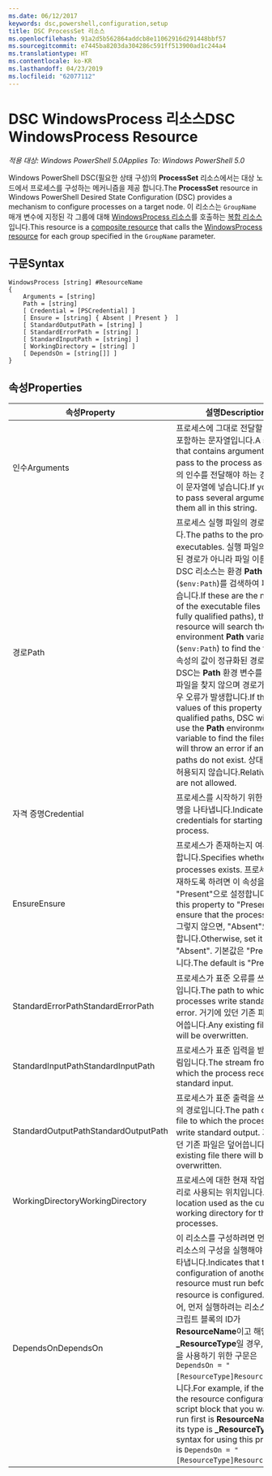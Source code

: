 ```yaml
---
ms.date: 06/12/2017
keywords: dsc,powershell,configuration,setup
title: DSC ProcessSet 리소스
ms.openlocfilehash: 91a2d5b562864addcb8e11062916d291448bbf57
ms.sourcegitcommit: e7445ba8203da304286c591ff513900ad1c244a4
ms.translationtype: HT
ms.contentlocale: ko-KR
ms.lasthandoff: 04/23/2019
ms.locfileid: "62077112"
---
```

# <a name="dsc-windowsprocess-resource"></a><span data-ttu-id="2f03a-103">DSC WindowsProcess 리소스</span><span class="sxs-lookup"><span data-stu-id="2f03a-103">DSC WindowsProcess Resource</span></span>

<span data-ttu-id="2f03a-104">_적용 대상: Windows PowerShell 5.0_</span><span class="sxs-lookup"><span data-stu-id="2f03a-104">_Applies To: Windows PowerShell 5.0_</span></span>

<span data-ttu-id="2f03a-105">Windows PowerShell DSC(필요한 상태 구성)의 **ProcessSet** 리소스에서는 대상 노드에서 프로세스를 구성하는 메커니즘을 제공 합니다.</span><span class="sxs-lookup"><span data-stu-id="2f03a-105">The **ProcessSet** resource in Windows PowerShell Desired State Configuration (DSC) provides a mechanism to configure processes on a target node.</span></span> <span data-ttu-id="2f03a-106">이 리소스는 `GroupName` 매개 변수에 지정된 각 그룹에 대해 [WindowsProcess 리소스](windowsProcessResource.md)를 호출하는 [복합 리소스](../../../resources/authoringResourceComposite.md)입니다.</span><span class="sxs-lookup"><span data-stu-id="2f03a-106">This resource is a [composite resource](../../../resources/authoringResourceComposite.md) that calls the [WindowsProcess resource](windowsProcessResource.md) for each group specified in the `GroupName` parameter.</span></span>

## <a name="syntax"></a><span data-ttu-id="2f03a-107">구문</span><span class="sxs-lookup"><span data-stu-id="2f03a-107">Syntax</span></span>

```
WindowsProcess [string] #ResourceName
{
    Arguments = [string]
    Path = [string]
    [ Credential = [PSCredential] ]
    [ Ensure = [string] { Absent | Present }  ]
    [ StandardOutputPath = [string] ]
    [ StandardErrorPath = [string] ]
    [ StandardInputPath = [string] ]
    [ WorkingDirectory = [string] ]
    [ DependsOn = [string[]] ]
}
```

## <a name="properties"></a><span data-ttu-id="2f03a-108">속성</span><span class="sxs-lookup"><span data-stu-id="2f03a-108">Properties</span></span>

| <span data-ttu-id="2f03a-109">속성</span><span class="sxs-lookup"><span data-stu-id="2f03a-109">Property</span></span> | <span data-ttu-id="2f03a-110">설명</span><span class="sxs-lookup"><span data-stu-id="2f03a-110">Description</span></span> |
| --- | --- |
| <span data-ttu-id="2f03a-111">인수</span><span class="sxs-lookup"><span data-stu-id="2f03a-111">Arguments</span></span>| <span data-ttu-id="2f03a-112">프로세스에 그대로 전달할 인수를 포함하는 문자열입니다.</span><span class="sxs-lookup"><span data-stu-id="2f03a-112">A string that contains arguments to pass to the process as-is.</span></span> <span data-ttu-id="2f03a-113">몇 개의 인수를 전달해야 하는 경우 모두 이 문자열에 넣습니다.</span><span class="sxs-lookup"><span data-stu-id="2f03a-113">If you need to pass several arguments, put them all in this string.</span></span>|
| <span data-ttu-id="2f03a-114">경로</span><span class="sxs-lookup"><span data-stu-id="2f03a-114">Path</span></span>| <span data-ttu-id="2f03a-115">프로세스 실행 파일의 경로입니다.</span><span class="sxs-lookup"><span data-stu-id="2f03a-115">The paths to the process executables.</span></span> <span data-ttu-id="2f03a-116">실행 파일의 정규화된 경로가 아니라 파일 이름인 경우 DSC 리소스는 환경 **Path** 변수(`$env:Path`)를 검색하여 파일을 찾습니다.</span><span class="sxs-lookup"><span data-stu-id="2f03a-116">If these are the names of the executable files (not fully qualified paths), the DSC resource will search the environment **Path** variable (`$env:Path`) to find the files.</span></span> <span data-ttu-id="2f03a-117">이 속성의 값이 정규화된 경로인 경우 DSC는 **Path** 환경 변수를 사용하여 파일을 찾지 않으며 경로가 없는 경우 오류가 발생합니다.</span><span class="sxs-lookup"><span data-stu-id="2f03a-117">If the values of this property are fully qualified paths, DSC will not use the **Path** environment variable to find the files, and will throw an error if any of the paths do not exist.</span></span> <span data-ttu-id="2f03a-118">상대 경로는 허용되지 않습니다.</span><span class="sxs-lookup"><span data-stu-id="2f03a-118">Relative paths are not allowed.</span></span>|
| <span data-ttu-id="2f03a-119">자격 증명</span><span class="sxs-lookup"><span data-stu-id="2f03a-119">Credential</span></span>| <span data-ttu-id="2f03a-120">프로세스를 시작하기 위한 자격 증명을 나타냅니다.</span><span class="sxs-lookup"><span data-stu-id="2f03a-120">Indicates the credentials for starting the process.</span></span>|
| <span data-ttu-id="2f03a-121">Ensure</span><span class="sxs-lookup"><span data-stu-id="2f03a-121">Ensure</span></span>| <span data-ttu-id="2f03a-122">프로세스가 존재하는지 여부를 지정합니다.</span><span class="sxs-lookup"><span data-stu-id="2f03a-122">Specifies whether the processes exists.</span></span> <span data-ttu-id="2f03a-123">프로세스가 존재하도록 하려면 이 속성을 "Present"으로 설정합니다.</span><span class="sxs-lookup"><span data-stu-id="2f03a-123">Set this property to "Present" to ensure that the process exists.</span></span> <span data-ttu-id="2f03a-124">그렇지 않으면, "Absent"으로 설정합니다.</span><span class="sxs-lookup"><span data-stu-id="2f03a-124">Otherwise, set it to "Absent".</span></span> <span data-ttu-id="2f03a-125">기본값은 "Present"입니다.</span><span class="sxs-lookup"><span data-stu-id="2f03a-125">The default is "Present".</span></span>|
| <span data-ttu-id="2f03a-126">StandardErrorPath</span><span class="sxs-lookup"><span data-stu-id="2f03a-126">StandardErrorPath</span></span>| <span data-ttu-id="2f03a-127">프로세스가 표준 오류를 쓰는 경로입니다.</span><span class="sxs-lookup"><span data-stu-id="2f03a-127">The path to which the processes write standard error.</span></span> <span data-ttu-id="2f03a-128">거기에 있던 기존 파일은 덮어씁니다.</span><span class="sxs-lookup"><span data-stu-id="2f03a-128">Any existing file there will be overwritten.</span></span>|
| <span data-ttu-id="2f03a-129">StandardInputPath</span><span class="sxs-lookup"><span data-stu-id="2f03a-129">StandardInputPath</span></span>| <span data-ttu-id="2f03a-130">프로세스가 표준 입력을 받는 스트림입니다.</span><span class="sxs-lookup"><span data-stu-id="2f03a-130">The stream from which the process receives standard input.</span></span>|
| <span data-ttu-id="2f03a-131">StandardOutputPath</span><span class="sxs-lookup"><span data-stu-id="2f03a-131">StandardOutputPath</span></span>| <span data-ttu-id="2f03a-132">프로세스가 표준 출력을 쓰는 파일의 경로입니다.</span><span class="sxs-lookup"><span data-stu-id="2f03a-132">The path of the file to which the processes write standard output.</span></span> <span data-ttu-id="2f03a-133">거기에 있던 기존 파일은 덮어씁니다.</span><span class="sxs-lookup"><span data-stu-id="2f03a-133">Any existing file there will be overwritten.</span></span>|
| <span data-ttu-id="2f03a-134">WorkingDirectory</span><span class="sxs-lookup"><span data-stu-id="2f03a-134">WorkingDirectory</span></span>| <span data-ttu-id="2f03a-135">프로세스에 대한 현재 작업 디렉터리로 사용되는 위치입니다.</span><span class="sxs-lookup"><span data-stu-id="2f03a-135">The location used as the current working directory for the processes.</span></span>|
| <span data-ttu-id="2f03a-136">DependsOn</span><span class="sxs-lookup"><span data-stu-id="2f03a-136">DependsOn</span></span> | <span data-ttu-id="2f03a-137">이 리소스를 구성하려면 먼저 다른 리소스의 구성을 실행해야 함을 나타냅니다.</span><span class="sxs-lookup"><span data-stu-id="2f03a-137">Indicates that the configuration of another resource must run before this resource is configured.</span></span> <span data-ttu-id="2f03a-138">예를 들어, 먼저 실행하려는 리소스 구성 스크립트 블록의 ID가 **ResourceName**이고 해당 형식이 **_ResourceType**일 경우, 이 속성을 사용하기 위한 구문은 `DependsOn = "[ResourceType]ResourceName"`입니다.</span><span class="sxs-lookup"><span data-stu-id="2f03a-138">For example, if the ID of the resource configuration script block that you want to run first is **ResourceName** and its type is **_ResourceType**, the syntax for using this property is `DependsOn = "[ResourceType]ResourceName"` .</span></span>|
